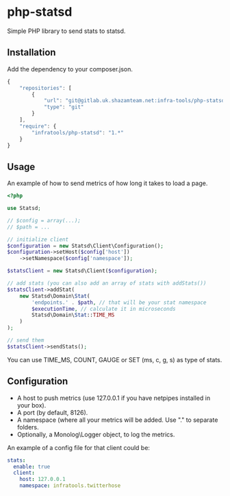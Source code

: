 # php-statsd
Simple PHP library to send stats to statsd.

Installation
------------
Add the dependency to your composer.json.

```javascript
{
    "repositories": [
        {
            "url": "git@gitlab.uk.shazamteam.net:infra-tools/php-statsd.git",
            "type": "git"
        }
    ],
    "require": {
        "infratools/php-statsd": "1.*"
    }
}
```

Usage
-----
An example of how to send metrics of how long it takes to load a page.

```php
<?php

use Statsd;

// $config = array(...);
// $path = ...

// initialize client
$configuration = new Statsd\Client\Configuration();
$configuration->setHost($config['host'])
    ->setNamespace($config['namespace']);

$statsClient = new Statsd\Client($configuration);

// add stats (you can also add an array of stats with addStats())
$statsClient->addStat(
    new Statsd\Domain\Stat(
        'endpoints.' . $path, // that will be your stat namespace
        $executionTime, // calculate it in microseconds
        Statsd\Domain\Stat::TIME_MS
    )
);

// send them
$statsClient->sendStats();

```

You can use TIME_MS, COUNT, GAUGE or SET (ms, c, g, s) as type of stats.

Configuration
-------------
 * A host to push metrics (use 127.0.0.1 if you have netpipes installed in your box).
 * A port (by default, 8126).
 * A namespace (where all your metrics will be added. Use "." to separate folders.
 * Optionally, a Monolog\Logger object, to log the metrics.

An example of a config file for that client could be:

```yaml
stats:
  enable: true
  client:
    host: 127.0.0.1
    namespace: infratools.twitterhose
```
